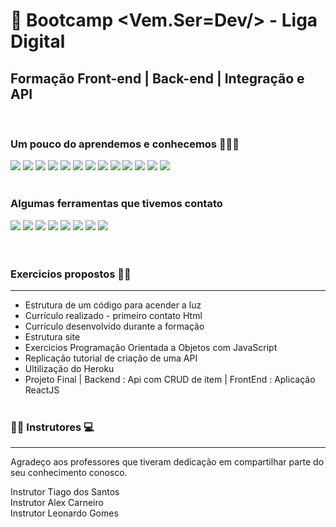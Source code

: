 # 🚀 Bootcamp <Vem.Ser=Dev/> - Liga Digital 

## Formação Front-end | Back-end | Integração e API

</br>

### Um pouco do aprendemos e conhecemos 👨🏻‍💻

<div  display: inline-block>
<img src="https://img.shields.io/badge/git-%23F05033.svg?style=for-the-badge&logo=git&logoColor=white">
<img src="https://img.shields.io/badge/github-%23121011.svg?style=for-the-badge&logo=github&logoColor=white">
<img src="https://img.shields.io/badge/html5-%23E34F26.svg?style=for-the-badge&logo=html5&logoColor=white">
<img src="https://img.shields.io/badge/css3-%231572B6.svg?style=for-the-badge&logo=css3&logoColor=white">
<img src="https://img.shields.io/badge/javascript-%23323330.svg?style=for-the-badge&logo=javascript&logoColor=%23F7DF1E">
<img src="https://img.shields.io/badge/TypeScript-007ACC?style=for-the-badge&logo=typescript&logoColor=white" /> 
<img src="https://img.shields.io/badge/Node.js-43853D?style=for-the-badge&logo=node.js&logoColor=white" /> 
<img src="https://img.shields.io/badge/React-20232A?style=for-the-badge&logo=react&logoColor=61DAFB" /> 
<img src="https://img.shields.io/badge/Next-black?style=for-the-badge&logo=next.js&logoColor=white">
<img src="https://img.shields.io/badge/express.js-%23404d59.svg?style=for-the-badge&logo=express&logoColor=%2361DAFB">
<img src="https://img.shields.io/badge/NPM-%23000000.svg?style=for-the-badge&logo=npm&logoColor=white">
<img src="https://img.shields.io/badge/nestjs-%23E0234E.svg?style=for-the-badge&logo=nestjs&logoColor=white">
<img src="https://img.shields.io/badge/<SQL>-<light grey>">
</br></br>

### Algumas ferramentas que tivemos contato
<img src="https://img.shields.io/badge/postgres-%23316192.svg?style=for-the-badge&logo=postgresql&logoColor=white"/>
<img src="https://img.shields.io/badge/-Swagger-%23Clojure?style=for-the-badge&logo=swagger&logoColor=white">
<img src="https://img.shields.io/badge/bootstrap-%23563D7C.svg?style=for-the-badge&logo=bootstrap&logoColor=white)">
<img src="https://img.shields.io/badge/Visual%20Studio%20Code-0078d7.svg?style=for-the-badge&logo=visual-studio-code&logoColor=white">
<img src="https://img.shields.io/badge/Heroku-430098?style=for-the-badge&logo=heroku&logoColor=white" />
<img src="https://img.shields.io/badge/Insomnia-black?style=for-the-badge&logo=insomnia&logoColor=5849BE">
<img src="https://img.shields.io/badge/Postman-FF6C37?style=for-the-badge&logo=postman&logoColor=white">
<img src="https://img.shields.io/badge/<DBeaver>-<light blue>">
<img src="">
<img src="">
<img src="">
<img src="">
<img src="">
<img src="">
<img src="">
<img src=""> 
</div>
</br></br>

### Exercicios propostos  👨‍💻
____________________________________________________________________
* Estrutura de um código para acender a luz
* Currículo realizado -  primeiro contato Html
* Currículo desenvolvido durante a formação 
* Estrutura site
* Exercicios Programação Orientada a Objetos com JavaScript
* Replicação tutorial de criação de uma API
* Ultilização do Heroku
* Projeto Final | Backend : Api com CRUD de item | FrontEnd : Aplicação ReactJS
</br></br>


### 👨‍🏫 Instrutores 💻
____________________________________________________________________
Agradeço aos professores que tiveram dedicação em compartilhar parte do seu conhecimento conosco.

Instrutor Tiago dos Santos</br>
Instrutor Alex Carneiro </br>
Instrutor Leonardo Gomes

<div  display: inline-block>

